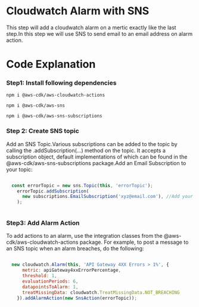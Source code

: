 # Cloudwatch Alarm with SNS

This step will add a cloudwatch alarm on a mertic exactly like the last step.In this step we will use SNS to send email to an email address on alarm action.

# Code Explanation

### Step1: Install following dependencies

`npm i @aws-cdk/aws-cloudwatch-actions`

`npm i @aws-cdk/aws-sns`

`npm i @aws-cdk/aws-sns-subscriptions`

### Step 2: Create SNS topic 
Add an SNS Topic.Various subscriptions can be added to the topic by calling the .addSubscription(...) method on the topic. It accepts a subscription object, default implementations of which can be found in the @aws-cdk/aws-sns-subscriptions package.Add an Email Subscription to your topic:

```javascript

  const errorTopic = new sns.Topic(this, 'errorTopic');
    errorTopic.addSubscription(
      new subscriptions.EmailSubscription('xyz@email.com'), //Add your email here
    );
    
```

### Step3: Add Alarm Action
To add actions to an alarm, use the integration classes from the @aws-cdk/aws-cloudwatch-actions package. For example, to post a message to an SNS topic when an alarm breaches, do the following:
```javascript

  new cloudwatch.Alarm(this, 'API Gateway 4XX Errors > 1%', {
      metric: apiGateway4xxErrorPercentage,
      threshold: 1,
      evaluationPeriods: 6,
      datapointsToAlarm: 1,
      treatMissingData: cloudwatch.TreatMissingData.NOT_BREACHING
    }).addAlarmAction(new SnsAction(errorTopic));

```
